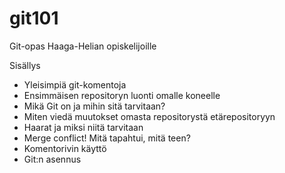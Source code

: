 # git101
Git-opas Haaga-Helian opiskelijoille

Sisällys
- Yleisimpiä git-komentoja
- Ensimmäisen repositoryn luonti omalle koneelle
- Mikä Git on ja mihin sitä tarvitaan?
- Miten viedä muutokset omasta repositorystä etärepositoryyn
- Haarat ja miksi niitä tarvitaan
- Merge conflict! Mitä tapahtui, mitä teen?
- Komentorivin käyttö
- Git:n asennus
